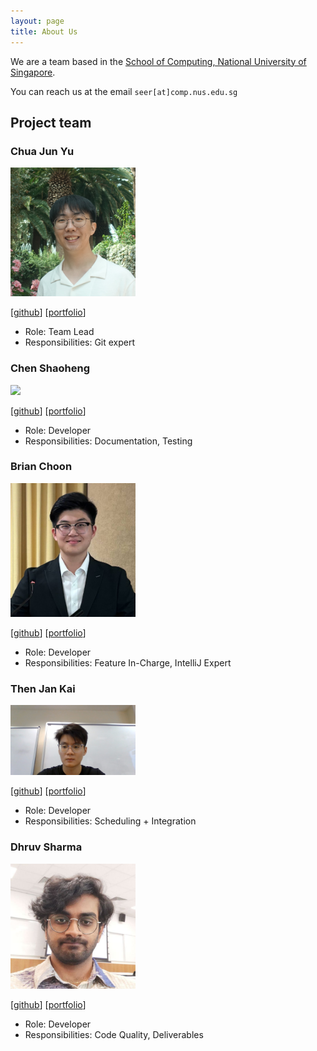 ```yaml
---
layout: page
title: About Us
---
```


We are a team based in the [School of Computing, National University of Singapore](https://www.comp.nus.edu.sg).

You can reach us at the email `seer[at]comp.nus.edu.sg`

## Project team

### Chua Jun Yu

<img src="images/chuajunyu.png" width="200px">

[[github](http://github.com/chuajunyu)]
[[portfolio](team/johndoe.md)]

* Role: Team Lead
* Responsibilities: Git expert

### Chen Shaoheng

<img src="images/cshao02.png" width="200px">

[[github](https://github.com/cshao02)]
[[portfolio](team/johndoe.md)]

* Role: Developer
* Responsibilities: Documentation, Testing

### Brian Choon

<img src="images/brianchoon.png" width="200px">

[[github](http://github.com/brianchoon)] [[portfolio](team/brianchoon.md)]

* Role: Developer
* Responsibilities: Feature In-Charge, IntelliJ Expert

### Then Jan Kai

<img src="images/Jan Kai.png" width="200px">

[[github](http://github.com/jan-kai1)]
[[portfolio](team/johndoe.md)]

* Role: Developer
* Responsibilities: Scheduling + Integration

### Dhruv Sharma

<img src="images/shardhrv.png" height="200" width="200px">

[[github](http://github.com/shardhrv)]
[[portfolio](team/johndoe.md)]

* Role: Developer
* Responsibilities: Code Quality, Deliverables
